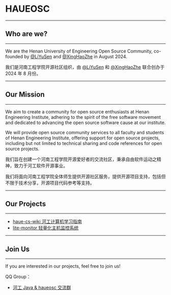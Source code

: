 # HAUEOSC

****

## Who are we?

****

We are the Henan University of Engineering Open Source Community, co-founded by [@LiYuSen](https://github.com/Doge2077) and [@XingHaoZhe](https://github.com/spumant) in August 2024.

我们是河南工程学院开源社区组织，由 [@LiYuSen](https://github.com/Doge2077) 和 [@XingHaoZhe](https://github.com/spumant) 联合创办于 2024 年 8 月份。

****

## Our Mission

****

We aim to create a community for open source enthusiasts at Henan Engineering Institute, adhering to the spirit of the free software movement and dedicated to advancing the open source software cause at our institute.

We will provide open source community services to all faculty and students of Henan Engineering Institute, offering support for open source projects, including but not limited to technical sharing and code references for open source projects.

我们旨在创建一个河南工程学院开源爱好者的交流社区，秉承自由软件运动之精神，致力于河工软件开源事业。

我们将面向河南工程学院全体师生提供开源社区服务，提供开源项目支持，包括但不限于技术分享，开源项目代码参考等支持。

****

## Our Projects

****

- [haue-cs-wiki 河工计算机学习指南](https://github.com/haueosc/haue-cs-wiki)
- [lite-monitor 轻量化主机监控系统 ](https://github.com/haueosc/lite-monitor)

****

## Join Us

****

If you are interested in our projects, feel free to join us!

QQ Group：

- [河工 Java & haueosc 交流群](http://qm.qq.com/cgi-bin/qm/qr?_wv=1027&k=Zm8MUF5_X_NttegYnhdv9eeYxv2iC7sn&authKey=rwPlDN5zUbwU8WzOSvv%2FR3u8wwgS2yu7DAvFAq%2BMRATIglis8SNHg3%2FCLhW%2Bpi8I&noverify=0&group_code=907625834)

